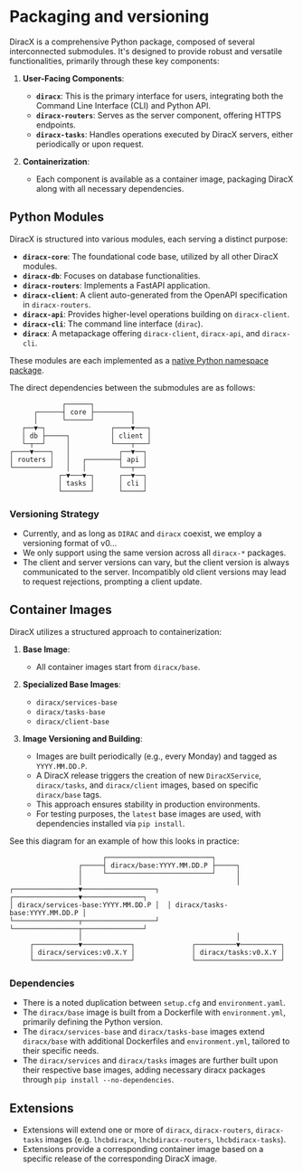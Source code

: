 # Packaging and versioning

DiracX is a comprehensive Python package, composed of several interconnected submodules. It's designed to provide robust and versatile functionalities, primarily through these key components:

1. **User-Facing Components**:
   - **`diracx`**: This is the primary interface for users, integrating both the Command Line Interface (CLI) and Python API.
   - **`diracx-routers`**: Serves as the server component, offering HTTPS endpoints.
   - **`diracx-tasks`**: Handles operations executed by DiracX servers, either periodically or upon request.

2. **Containerization**:
   - Each component is available as a container image, packaging DiracX along with all necessary dependencies.

## Python Modules

DiracX is structured into various modules, each serving a distinct purpose:

- **`diracx-core`**: The foundational code base, utilized by all other DiracX modules.
- **`diracx-db`**: Focuses on database functionalities.
- **`diracx-routers`**: Implements a FastAPI application.
- **`diracx-client`**: A client auto-generated from the OpenAPI specification in `diracx-routers`.
- **`diracx-api`**: Provides higher-level operations building on `diracx-client`.
- **`diracx-cli`**: The command line interface (`dirac`).
- **`diracx`**: A metapackage offering `diracx-client`, `diracx-api`, and `diracx-cli`.

These modules are each implemented as a [native Python namespace package](https://packaging.python.org/en/latest/guides/packaging-namespace-packages/).

The direct dependencies between the submodules are as follows:

```
             ┌──────┐
      ┌──────┤ core ├─────────┐
      │      └──────┘         │
   ┌──▼─┐                ┌────▼───┐
   │ db ├─────┐          │ client │
   └─┬──┘     │          └────┬───┘
┌────▼────┐   │            ┌──▼──┐
│ routers │   │   ┌────────┤ api │
└─────────┘   │   │        └──┬──┘
            ┌─▼───▼─┐      ┌──▼──┐
            │ tasks │      │ cli │
            └───────┘      └─────┘
```


### Versioning Strategy

- Currently, and as long as `DIRAC` and `diracx` coexist, we employ a versioning format of v0.<major>.<patch>.
- We only support using the same version across all `diracx-*` packages.
- The client and server versions can vary, but the client version is always communicated to the server. Incompatibly old client versions may lead to request rejections, prompting a client update.

## Container Images

DiracX utilizes a structured approach to containerization:

1. **Base Image**:
   - All container images start from `diracx/base`.

2. **Specialized Base Images**:
   - `diracx/services-base`
   - `diracx/tasks-base`
   - `diracx/client-base`

3. **Image Versioning and Building**:
   - Images are built periodically (e.g., every Monday) and tagged as `YYYY.MM.DD.P`.
   - A DiracX release triggers the creation of new `DiracXService`, `diracx/tasks`, and `diracx/client` images, based on specific `diracx/base` tags.
   - This approach ensures stability in production environments.
   - For testing purposes, the `latest` base images are used, with dependencies installed via `pip install`.

See this diagram for an example of how this looks in practice:

```
                       ┌──────────────────────────┐
                 ┌─────┤ diracx/base:YYYY.MM.DD.P ├─────┐
                 │     └──────────────────────────┘     │
                 │                                      │
┌────────────────▼──────────────────┐  ┌────────────────▼───────────────┐
│ diracx/services-base:YYYY.MM.DD.P │  │ diracx/tasks-base:YYYY.MM.DD.P │
└────────────────┬──────────────────┘  └────────────────┬───────────────┘
                 │                                      │
     ┌───────────▼────────────┐              ┌──────────▼──────────┐
     │ diracx/services:v0.X.Y │              │ diracx/tasks:v0.X.Y │
     └────────────────────────┘              └─────────────────────┘

```

### Dependencies

- There is a noted duplication between `setup.cfg` and `environment.yaml`.
- The `diracx/base` image is built from a Dockerfile with `environment.yml`, primarily defining the Python version.
- The `diracx/services-base` and `diracx/tasks-base` images extend `diracx/base` with additional Dockerfiles and `environment.yml`, tailored to their specific needs.
- The `diracx/services` and `diracx/tasks` images are further built upon their respective base images, adding necessary diracx packages through `pip install --no-dependencies`.

## Extensions

- Extensions will extend one or more of `diracx`, `diracx-routers`, `diracx-tasks` images (e.g. `lhcbdiracx`, `lhcbdiracx-routers`, `lhcbdiracx-tasks`).
- Extensions provide a corresponding container image based on a specific release of the corresponding DiracX image.
